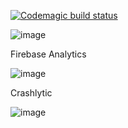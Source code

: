 [![Codemagic build status](https://api.codemagic.io/apps/6360ca523fe4d4f100314752/6360ca523fe4d4f100314751/status_badge.svg)](https://codemagic.io/app/6360ca523fe4d4f100314752/build/63785377eb1711664fc8a26b)

![image](https://user-images.githubusercontent.com/72262513/202833735-12d40a5d-3aae-4250-9ca7-88a5d0eba4b4.png)

Firebase Analytics

![image](https://user-images.githubusercontent.com/72262513/202833823-c5e297a8-8e89-4338-b54c-55275479613a.png)


Crashlytic

![image](https://user-images.githubusercontent.com/72262513/202833770-192fa0d3-62ab-4253-8588-c9be9ac93682.png)
